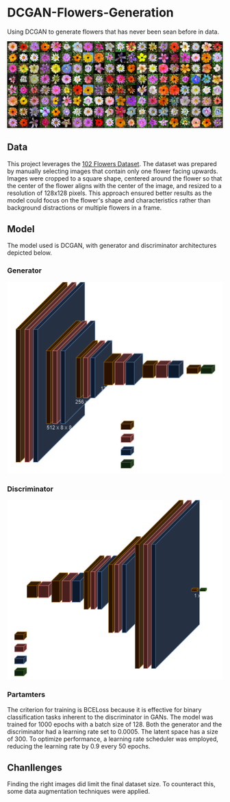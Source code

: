 # DCGAN-Flowers-Generation
Using DCGAN to generate flowers that has never been sean before in data.

![](https://github.com/OlaPietka/DCGAN-Flowers-Generation/blob/main/data/garden.png)

## Data
This project leverages the [102 Flowers Dataset](https://www.robots.ox.ac.uk/~vgg/data/flowers/102/). The dataset was prepared by manually selecting images that contain only one flower facing upwards. Images were cropped to a square shape, centered around the flower so that the center of the flower aligns with the center of the image, and resized to a resolution of 128x128 pixels. This approach ensured better results as the model could focus on the flower's shape and characteristics rather than background distractions or multiple flowers in a frame.

## Model
The model used is DCGAN, with generator and discriminator architectures depicted below.

### Generator
![](https://github.com/OlaPietka/DCGAN-Flowers-Generation/blob/main/data/generator_architecture.png)

### Discriminator
![](https://github.com/OlaPietka/DCGAN-Flowers-Generation/blob/main/data/discriminator_architecture.png)

### Partamters
The criterion for training is BCELoss because it is effective for binary classification tasks inherent to the discriminator in GANs. The model was trained for 1000 epochs with a batch size of 128. Both the generator and the discriminator had a learning rate set to 0.0005. The latent space has a size of 300. To optimize performance, a learning rate scheduler was employed, reducing the learning rate by 0.9 every 50 epochs.

## Chanllenges
Finding the right images did limit the final dataset size. To counteract this, some data augmentation techniques were applied.
